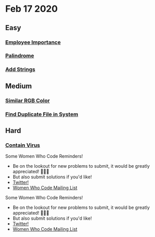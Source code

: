 # Feb 17 2020

## Easy
### [Employee Importance](https://github.com/WomenWhoCodeNYC/Algorithms/blob/master/challenges/employeeImportance/employeeImportance.md)
### [Palindrome](https://github.com/WomenWhoCodeNYC/Algorithms/blob/master/challenges/palindrome/palindrome.md)
### [Add Strings](https://github.com/WomenWhoCodeNYC/Algorithms/blob/master/challenges/addStrings/addStrings.md)

## Medium
### [Similar RGB Color](https://github.com/WomenWhoCodeNYC/Algorithms/blob/master/challenges/grumpyBookstoreOwner/grumpyBookstoreOwner.md)
### [Find Duplicate File in System](https://github.com/WomenWhoCodeNYC/Algorithms/blob/master/challenges/FindDuplicateFileinSystem/FindDuplicateFileinSystem.md)

## Hard
### [Contain Virus](https://github.com/WomenWhoCodeNYC/Algorithms/blob/master/challenges/containVirus/containVirus.md)

Some Women Who Code Reminders!
* Be on the lookout for new problems to submit, it would be greatly appreciated! 🙏🙏🙏
* But also submit solutions if you'd like!
* [Twitter!](https://twitter.com/WomenWhoCodeNYC)
* [Women Who Code Mailing List](https://www.womenwhocode.com/)



Some Women Who Code Reminders!
* Be on the lookout for new problems to submit, it would be greatly appreciated! 🙏🙏🙏
* But also submit solutions if you'd like!
* [Twitter!](https://twitter.com/WomenWhoCodeNYC)
* [Women Who Code Mailing List](https://www.womenwhocode.com/)


